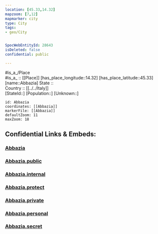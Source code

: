 ```yaml
---
location: [45.33,14.32] 
mapzoom: [7,12] 
mapmarker: city 
type: City
tags:
- geo/City


SpocWebEntityId: 28643
isDeleted: false
confidential: public

---
```

#is_a_/Place  
#is_a_ :: [[Place]] 
[has_place_longitude::14.32] 
[has_place_latitude::45.33] 
[name::Abbazia] 
State ::  
Country :: [[../../Italy]]  
[StateId::] 
[Population::] 
[Unknown::] 


```leaflet
id: Abbazia
coordinates: [[Abbazia]] 
markerFile: [[Abbazia]] 
defaultZoom: 11 
maxZoom: 18
```


## Confidential Links & Embeds: 

### [Abbazia](/_Standards/Earth/Continent/Europe/Europe~South/Italy/City/Abbazia.md) 

### [Abbazia.public](/_public/Earth/Continent/Europe/Europe~South/Italy/City/Abbazia.public.md) 

### [Abbazia.internal](/_internal/Earth/Continent/Europe/Europe~South/Italy/City/Abbazia.internal.md) 

### [Abbazia.protect](/_protect/Earth/Continent/Europe/Europe~South/Italy/City/Abbazia.protect.md) 

### [Abbazia.private](/_private/Earth/Continent/Europe/Europe~South/Italy/City/Abbazia.private.md) 

### [Abbazia.personal](/_personal/Earth/Continent/Europe/Europe~South/Italy/City/Abbazia.personal.md) 

### [Abbazia.secret](/_secret/Earth/Continent/Europe/Europe~South/Italy/City/Abbazia.secret.md)

